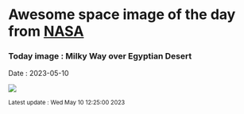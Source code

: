 
# Awesome space image of the day from [NASA](https://api.nasa.gov/)

### Today image : Milky Way over Egyptian Desert
Date : 2023-05-10

![](https://apod.nasa.gov/apod/image/2305/DesertSky_Abdelwahab_960.jpg)

<small>Latest update : Wed May 10 12:25:00 2023</small>
        